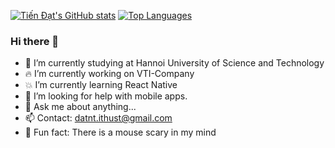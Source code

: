 [![Tiến Đạt's GitHub stats](https://github-readme-stats.vercel.app/api?username=ntdat104&count_private=true&show_icons=true)](https://www.facebook.com/ntdat104/)
[![Top Languages](https://github-readme-stats.vercel.app/api/top-langs/?username=ntdat104&layout=compact)](https://www.facebook.com/ntdat104/)

### Hi there 👋

- 🚀 I’m currently studying at Hannoi University of Science and Technology
- 🔥 I’m currently working on VTI-Company
- 💥 I’m currently learning React Native
- 🖖 I’m looking for help with mobile apps.
- 💬 Ask me about anything... 
- 📫 Contact: datnt.ithust@gmail.com
- 🐀 Fun fact: There is a mouse scary in my mind
